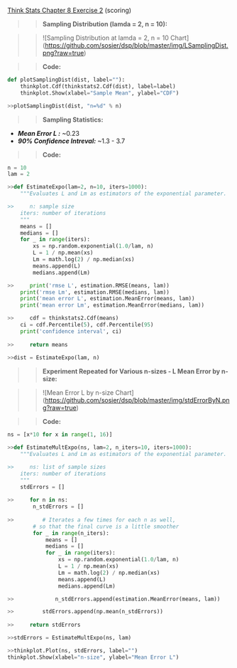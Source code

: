 [Think Stats Chapter 8 Exercise 2](http://greenteapress.com/thinkstats2/html/thinkstats2009.html#toc77) (scoring)

>> **Sampling Distribution (lamda = 2, n = 10):**

>>![Sampling Distribution at lamda = 2, n = 10 Chart]
(https://github.com/sosier/dsp/blob/master/img/LSamplingDist.png?raw=true)

>>**Code:**
```python
def plotSamplingDist(dist, label=""):
    thinkplot.Cdf(thinkstats2.Cdf(dist), label=label)
    thinkplot.Show(xlabel="Sample Mean", ylabel="CDF")

>>plotSamplingDist(dist, "n=%d" % n)
```

>> **Sampling Statistics:**
- _**Mean Error L :**_ ~0.23
- _**90% Confidence Intreval:**_ ~1.3 - 3.7

>>**Code:**
```python
n = 10
lam = 2

>>def EstimateExpo(lam=2, n=10, iters=1000):
    """Evaluates L and Lm as estimators of the exponential parameter.

>>     n: sample size
    iters: number of iterations
    """
    means = []
    medians = []
    for _ in range(iters):
        xs = np.random.exponential(1.0/lam, n)
        L = 1 / np.mean(xs)
        Lm = math.log(2) / np.median(xs)
        means.append(L)
        medians.append(Lm)

>>     print('rmse L', estimation.RMSE(means, lam))
    print('rmse Lm', estimation.RMSE(medians, lam))
    print('mean error L', estimation.MeanError(means, lam))
    print('mean error Lm', estimation.MeanError(medians, lam))

>>     cdf = thinkstats2.Cdf(means)
    ci = cdf.Percentile(5), cdf.Percentile(95)
    print('confidence interval', ci)
    
>>     return means
    
>>dist = EstimateExpo(lam, n)
```

>> **Experiment Repeated for Various n-sizes - L Mean Error by n-size:**

>>![Mean Error L by n-size Chart]
(https://github.com/sosier/dsp/blob/master/img/stdErrorByN.png?raw=true)

>>**Code:**
```python
ns = [x*10 for x in range(1, 16)]

>>def EstimateMultExpo(ns, lam=2, n_iters=10, iters=1000):
    """Evaluates L and Lm as estimators of the exponential parameter.

>>     ns: list of sample sizes
    iters: number of iterations
    """
    stdErrors = []
    
>>     for n in ns:
        n_stdErrors = []
        
>>         # Iterates a few times for each n as well, 
        # so that the final curve is a little smoother
        for _ in range(n_iters):
            means = []
            medians = []
            for _ in range(iters):
                xs = np.random.exponential(1.0/lam, n)
                L = 1 / np.mean(xs)
                Lm = math.log(2) / np.median(xs)
                means.append(L)
                medians.append(Lm)

>>             n_stdErrors.append(estimation.MeanError(means, lam))

>>         stdErrors.append(np.mean(n_stdErrors))
            
>>     return stdErrors

>>stdErrors = EstimateMultExpo(ns, lam)

>>thinkplot.Plot(ns, stdErrors, label="")
thinkplot.Show(xlabel="n-size", ylabel="Mean Error L")
```
